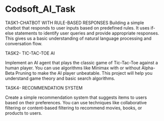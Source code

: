 # Codsoft_AI_Task
TASK1-CHATBOT WITH RULE-BASED RESPONSES 
Building a simple chatbot that responds to user inputs based on predefined rules. It uses if-else statements to identify user queries and provide appropriate responses. 
This gives us a basic understanding of natural language processing and conversation flow. 

TASK2- TIC-TAC-TOE AI 

Implement an AI agent that plays the classic game of Tic-Tac-Toe
against a human player. You can use algorithms like Minimax with
or without Alpha-Beta Pruning to make the AI player unbeatable.
This project will help you understand game theory and basic search
algorithms.

TASK4- RECOMMENDATION SYSTEM

Create a simple recommendation system that suggests items to
users based on their preferences. You can use techniques like
collaborative filtering or content-based filtering to recommend
movies, books, or products to users.
